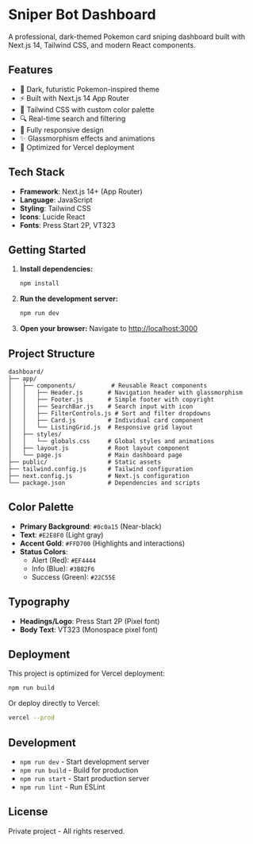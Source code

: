 # Sniper Bot Dashboard

A professional, dark-themed Pokemon card sniping dashboard built with Next.js 14, Tailwind CSS, and modern React components.

## Features

- 🌙 Dark, futuristic Pokemon-inspired theme
- ⚡ Built with Next.js 14 App Router
- 🎨 Tailwind CSS with custom color palette
- 🔍 Real-time search and filtering
- 📱 Fully responsive design
- ✨ Glassmorphism effects and animations
- 🎯 Optimized for Vercel deployment

## Tech Stack

- **Framework**: Next.js 14+ (App Router)
- **Language**: JavaScript
- **Styling**: Tailwind CSS
- **Icons**: Lucide React
- **Fonts**: Press Start 2P, VT323

## Getting Started

1. **Install dependencies:**
   ```bash
   npm install
   ```

2. **Run the development server:**
   ```bash
   npm run dev
   ```

3. **Open your browser:**
   Navigate to [http://localhost:3000](http://localhost:3000)

## Project Structure

```
dashboard/
├── app/
│   ├── components/          # Reusable React components
│   │   ├── Header.js       # Navigation header with glassmorphism
│   │   ├── Footer.js       # Simple footer with copyright
│   │   ├── SearchBar.js    # Search input with icon
│   │   ├── FilterControls.js # Sort and filter dropdowns
│   │   ├── Card.js         # Individual card component
│   │   └── ListingGrid.js  # Responsive grid layout
│   ├── styles/
│   │   └── globals.css     # Global styles and animations
│   ├── layout.js           # Root layout component
│   └── page.js             # Main dashboard page
├── public/                 # Static assets
├── tailwind.config.js      # Tailwind configuration
├── next.config.js          # Next.js configuration
└── package.json            # Dependencies and scripts
```

## Color Palette

- **Primary Background**: `#0c0a15` (Near-black)
- **Text**: `#E2E8F0` (Light gray)
- **Accent Gold**: `#FFD700` (Highlights and interactions)
- **Status Colors**:
  - Alert (Red): `#EF4444`
  - Info (Blue): `#3B82F6`
  - Success (Green): `#22C55E`

## Typography

- **Headings/Logo**: Press Start 2P (Pixel font)
- **Body Text**: VT323 (Monospace pixel font)

## Deployment

This project is optimized for Vercel deployment:

```bash
npm run build
```

Or deploy directly to Vercel:
```bash
vercel --prod
```

## Development

- `npm run dev` - Start development server
- `npm run build` - Build for production
- `npm run start` - Start production server
- `npm run lint` - Run ESLint

## License

Private project - All rights reserved.